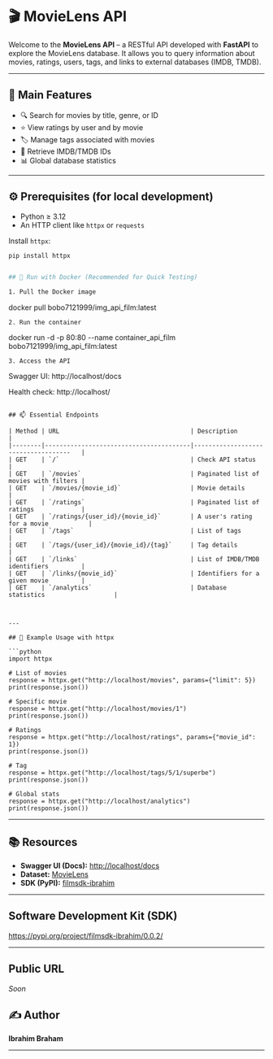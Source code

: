 # 🎬 MovieLens API

Welcome to the **MovieLens API** – a RESTful API developed with **FastAPI** to explore the MovieLens database. It allows you to query information about movies, ratings, users, tags, and links to external databases (IMDB, TMDB).

---

## 🚀 Main Features

- 🔍 Search for movies by title, genre, or ID  
- ⭐ View ratings by user and by movie  
- 🏷️ Manage tags associated with movies  
- 🔗 Retrieve IMDB/TMDB IDs  
- 📊 Global database statistics  

---

## ⚙️ Prerequisites (for local development)

- Python ≥ 3.12
- An HTTP client like `httpx` or `requests`

Install `httpx`:
```bash
pip install httpx


## 🐳 Run with Docker (Recommended for Quick Testing)

1. Pull the Docker image
```
docker pull bobo7121999/img_api_film:latest
```
2. Run the container
```
docker run -d -p 80:80 --name container_api_film bobo7121999/img_api_film:latest
```
3. Access the API
```
Swagger UI: http://localhost/docs

Health check: http://localhost/
```

## 📫 Essential Endpoints

| Method | URL                                    | Description                           |
|--------|----------------------------------------|------------------------------------   |
| GET    | `/`                                    | Check API status                      |
| GET    | `/movies`                              | Paginated list of movies with filters |
| GET    | `/movies/{movie_id}`                   | Movie details                         |
| GET    | `/ratings`                             | Paginated list of ratings             |
| GET    | `/ratings/{user_id}/{movie_id}`        | A user's rating for a movie           |
| GET    | `/tags`                                | List of tags                          |
| GET    | `/tags/{user_id}/{movie_id}/{tag}`     | Tag details                           |
| GET    | `/links`                               | List of IMDB/TMDB identifiers         |
| GET    | `/links/{movie_id}`                    | Identifiers for a given movie         |
| GET    | `/analytics`                           | Database statistics                   |



---

## 🧪 Example Usage with httpx

```python
import httpx

# List of movies
response = httpx.get("http://localhost/movies", params={"limit": 5})
print(response.json())

# Specific movie
response = httpx.get("http://localhost/movies/1")
print(response.json())

# Ratings
response = httpx.get("http://localhost/ratings", params={"movie_id": 1})
print(response.json())

# Tag
response = httpx.get("http://localhost/tags/5/1/superbe")
print(response.json())

# Global stats
response = httpx.get("http://localhost/analytics")
print(response.json())

```
---

## 📚 Resources

- **Swagger UI (Docs):** [http://localhost/docs](http://localhost/docs)
- **Dataset:** [MovieLens](https://grouplens.org/datasets/movielens/)
- **SDK (PyPI):** [filmsdk-ibrahim](https://pypi.org/project/filmsdk-ibrahim/)

---

## Software Development Kit (SDK)

https://pypi.org/project/filmsdk-ibrahim/0.0.2/ 

---

## Public URL

*Soon*

## ✍️ Author

**Ibrahim Braham**

---
